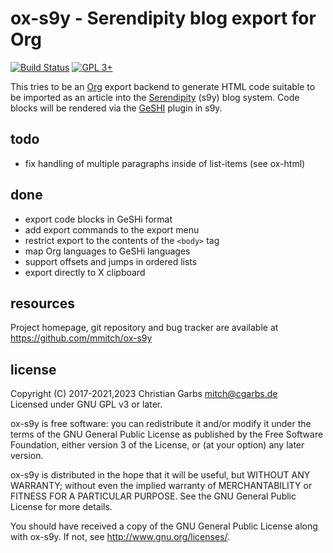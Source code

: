ox-s9y - Serendipity blog export for Org
========================================

[![Build Status](https://img.shields.io/circleci/build/gh/mmitch/ox-s9y?label=build)](https://circleci.com/gh/mmitch/ox-s9y)
[![GPL 3+](https://img.shields.io/badge/license-GPL%203%2B-blue.svg)](https://www.gnu.org/licenses/gpl-3.0-standalone.html)


This tries to be an [Org](https://orgmode.org) export backend to generate
HTML code suitable to be imported as an article into the
[Serendipity](https://docs.s9y.org) (s9y) blog system.  Code blocks
will be rendered via the [GeSHI](https://github.com/GeSHi/geshi-1.0) plugin
in s9y.

todo
----

- fix handling of multiple paragraphs inside of list-items (see ox-html)

done
----

- export code blocks in GeSHi format
- add export commands to the export menu
- restrict export to the contents of the `<body>` tag
- map Org languages to GeSHi languages
- support offsets and jumps in ordered lists
- export directly to X clipboard

resources
---------

Project homepage, git repository and bug tracker are available at
https://github.com/mmitch/ox-s9y

license
-------

Copyright (C) 2017-2021,2023  Christian Garbs <mitch@cgarbs.de>  
Licensed under GNU GPL v3 or later.

ox-s9y is free software: you can redistribute it and/or modify
it under the terms of the GNU General Public License as published by
the Free Software Foundation, either version 3 of the License, or
(at your option) any later version.

ox-s9y is distributed in the hope that it will be useful,
but WITHOUT ANY WARRANTY; without even the implied warranty of
MERCHANTABILITY or FITNESS FOR A PARTICULAR PURPOSE.  See the
GNU General Public License for more details.

You should have received a copy of the GNU General Public License
along with ox-s9y.  If not, see <http://www.gnu.org/licenses/>.
